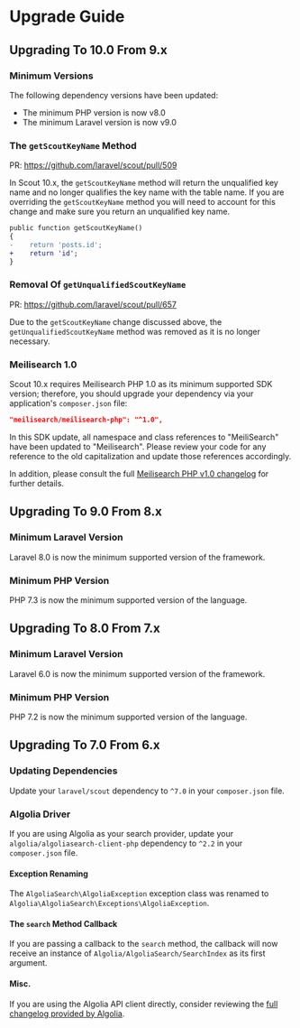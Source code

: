 # Upgrade Guide

## Upgrading To 10.0 From 9.x

### Minimum Versions

The following dependency versions have been updated:

- The minimum PHP version is now v8.0
- The minimum Laravel version is now v9.0

### The `getScoutKeyName` Method

PR: https://github.com/laravel/scout/pull/509

In Scout 10.x, the `getScoutKeyName` method will return the unqualified key name and no longer qualifies the key name with the table name. If you are overriding the `getScoutKeyName` method you will need to account for this change and make sure you return an unqualified key name.

```diff
public function getScoutKeyName()
{
-    return 'posts.id';
+    return 'id';
}
```

### Removal Of `getUnqualifiedScoutKeyName`

PR: https://github.com/laravel/scout/pull/657

Due to the `getScoutKeyName` change discussed above, the `getUnqualifiedScoutKeyName` method was removed as it is no longer necessary.

### Meilisearch 1.0

Scout 10.x requires Meilisearch PHP 1.0 as its minimum supported SDK version; therefore, you should upgrade your dependency via your application's `composer.json` file:

```json
"meilisearch/meilisearch-php": "^1.0",
```

In this SDK update, all namespace and class references to "MeiliSearch" have been updated to "Meilisearch". Please review your code for any reference to the old capitalization and update those references accordingly.

In addition, please consult the full [Meilisearch PHP v1.0 changelog](https://github.com/meilisearch/meilisearch-php/releases/tag/v1.0.0) for further details.

## Upgrading To 9.0 From 8.x

### Minimum Laravel Version

Laravel 8.0 is now the minimum supported version of the framework.

### Minimum PHP Version

PHP 7.3 is now the minimum supported version of the language.

## Upgrading To 8.0 From 7.x

### Minimum Laravel Version

Laravel 6.0 is now the minimum supported version of the framework.

### Minimum PHP Version

PHP 7.2 is now the minimum supported version of the language.

## Upgrading To 7.0 From 6.x

### Updating Dependencies

Update your `laravel/scout` dependency to `^7.0` in your `composer.json` file.

### Algolia Driver

If you are using Algolia as your search provider, update your `algolia/algoliasearch-client-php` dependency to `^2.2` in your `composer.json` file.

#### Exception Renaming

The `AlgoliaSearch\AlgoliaException` exception class was renamed to `Algolia\AlgoliaSearch\Exceptions\AlgoliaException`.

#### The `search` Method Callback

If you are passing a callback to the `search` method, the callback will now receive an instance of `Algolia/AlgoliaSearch/SearchIndex` as its first argument.

#### Misc.

If you are using the Algolia API client directly, consider reviewing the [full changelog provided by Algolia](https://github.com/algolia/algoliasearch-client-php/blob/master/docs/UPGRADE-from-v1-to-v2.md).
